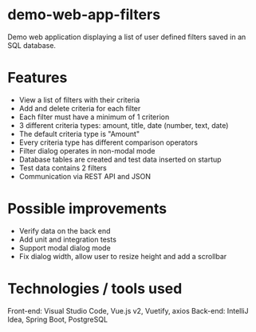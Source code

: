 # demo-web-app-filters
Demo web application displaying a list of user defined filters saved in an SQL database.

# Features
* View a list of filters with their criteria
* Add and delete criteria for each filter
* Each filter must have a minimum of 1 criterion
* 3 different criteria types: amount, title, date (number, text, date)
* The default criteria type is "Amount"
* Every criteria type has different comparison operators
* Filter dialog operates in non-modal mode
* Database tables are created and test data inserted on startup
* Test data contains 2 filters
* Communication via REST API and JSON

# Possible improvements
* Verify data on the back end
* Add unit and integration tests
* Support modal dialog mode
* Fix dialog width, allow user to resize height and add a scrollbar

# Technologies / tools used
Front-end: Visual Studio Code, Vue.js v2, Vuetify, axios
Back-end: IntelliJ Idea, Spring Boot, PostgreSQL
